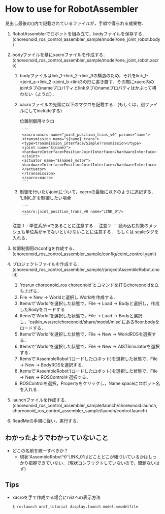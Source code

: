 # How to use for RobotAssembler
見出し最後の()内で記載されているファイルが，手順で得られる成果物．
1. RobotAssemblerでロボットを組み立て，bodyファイルを保存する．(choreonoid_ros_control_assembler_sample/model/one_joint_robot.body)
1. bodyファイルを基にxacroファイルを作成する．(choreonoid_ros_control_assembler_sample/model/one_joint_robot.xacro)
    1. bodyファイルはlink_1->link_2->link_3の構造のため，それをlink_1->joint_a->link_2->joint_b->link3の形に書き直す．その際にxacro内のjointタブのnameプロパティとlinkタブのnameプロパティはかぶって構わない（ようだ）．
    1. xacroファイルの先頭に以下のマクロを記載する．(もしくは，別ファイルにしてincludeする)
        
        位置制御用マクロ

            ```
            <xacro:macro name="joint_position_trans_v0" params="name">
            <transmission name="${name}_trans">
            <type>transmission_interface/SimpleTransmission</type>
            <joint name="${name}">
            <hardwareInterface>PositionJointInterface</hardwareInterface>
            </joint>
            <actuator name="${name}_motor">
            <hardwareInterface>PositionJointInterface</hardwareInterface>
            </actuator>
            </transmission>
            </xacro:macro>
            ```
        
    1. 制御を行いたいjointについて，xacroの最後に以下のように追記する．
        'LINK_0'を制御したい場合
        
            ```
            <xacro:joint_position_trans_v0 name="LINK_0"/>
            ```
    注意１ : 単位系がmであることに注意する．
    注意２ ： 読み込む対象のメッシュも単位系がmでないといけないことに注意する． もしくは scaleタグを入れる．

1. 位置制御用のconfigを作成する．(choreonoid_ros_control_assembler_sample/config/coint_control.yaml)
1. プロジェクトファイルを作成する．(choreonoid_ros_control_assembler_sample//projectAssembleRobot.cnoid)
    1. 'rosrun choreonoid_ros choreonoid'とコマンドを打ちchoreonoidを立ち上げる．
    1. File -> New -> Worldと選択し Worldを作成する．
    1. Itemsで'World'を選択した状態で，File -> Load -> Bodyと選択し，作成したBodyをロードする
    1. Itemsで'World'を選択した状態で，File -> Load -> Bodyと選択し，'catkin_ws/src/choreonoid/share/model/misc'にあるfloor.bodyをロードする．
    1. Itemsで'World'を選択した状態で，File -> New -> WorldROSを選択する．
    1. Itemsで'World'を選択した状態で，File -> New -> AISTSimulatorを選択する．
    1. Itemsで'AssembleRobot'(ロードしたロボット)を選択した状態で，File -> New -> BodyROSを選択する．
    1. Itemsで'AssembleRobot'(ロードしたロボット)を選択した状態で，File -> New -> ROSControlを選択する．
    1. ROSControlを選択，Propertyをクリックし，Name spaceにロボット名を入れる．
1. launchファイルを作成する．(choreonoid_ros_control_assembler_sample/launch/choreonoid.launch, choreonoid_ros_control_assembler_sample/launch/control.launch)
1. ReadMeの手順に従い，実行する．

## わかったようでわかっていないこと
- どこの名前を統一すべきか？
    - 現状'AssembleRobot'や'LINK_0'はどことどこが紐づいているかはしっかり把握できていない．（現状コンフリクトしていないので，問題ないはず）

## Tips
- xacroを手で作成する場合にrvizへの表示方法
  ```
  $ roslaunch urdf_tutorial display.launch model:=modelfile
  ```